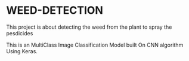 # WEED-DETECTION
This project is about detecting the weed from the plant to spray the pesdicides

This is an MultiClass Image Classification Model built On CNN algorithm Using Keras.
